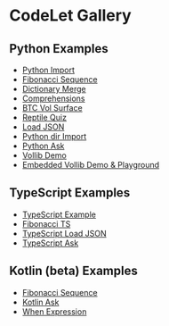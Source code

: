 # CodeLet Gallery

## Python Examples

* [Python Import](https://codelet.indriai.com/CodeLet-Gallery/py_import)
* [Fibonacci Sequence](https://codelet.indriai.com/CodeLet-Gallery/fibonacci-v2)
* [Dictionary Merge](https://codelet.indriai.com/CodeLet-Gallery/dict-merge)
* [Comprehensions](https://codelet.indriai.com/CodeLet-Gallery/comprehensions)
* [BTC Vol Surface](https://codelet.indriai.com/CodeLet-Gallery/btc-vol-surface-v2)
* [Reptile Quiz](https://codelet.indriai.com/CodeLet-Gallery/reptile-quiz)
* [Load JSON](https://codelet.indriai.com/CodeLet-Gallery/load-json)
* [Python dir Import](https://codelet.indriai.com/CodeLet-Gallery/py-dir-import)
* [Python Ask](https://codelet.indriai.com/CodeLet-Gallery/py_ask)
* [Vollib Demo](https://codelet.indriai.com/codelet-gallery/vollib-demo)
* [Embedded Vollib Demo &amp; Playground](https://vollib.org/index.html#codelet-area)
<!---
* [Calling an External API]({CODELET_APP_DOMAIN}/CodeLet-Gallery/call-api-py)
--->

## TypeScript Examples

* [TypeScript Example](https://codelet.indriai.com/CodeLet-Gallery/ts-simple-v2)
* [Fibonacci TS](https://codelet.indriai.com/CodeLet-Gallery/fibonacci-ts-v2)
* [TypeScript Load JSON](https://codelet.indriai.com/CodeLet-Gallery/ts-load-json)
* [TypeScript Ask](https://codelet.indriai.com/CodeLet-Gallery/ts-ask)

## Kotlin \(beta\) Examples

* [Fibonacci Sequence](https://codelet.indriai.com/CodeLet-Gallery/fibonacci-kt)
* [Kotlin Ask](https://codelet.indriai.com/CodeLet-Gallery/kt-ask)
* [When Expression](https://codelet.indriai.com/CodeLet-Gallery/when-kt)
  
